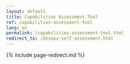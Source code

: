 ```yaml
---
layout: default
title: Capabilities Assessment Tool
ref: capabilities-assessment-tool
lang: en
permalink: /capabilities-assessment-tool.html
redirect_to: /devops-self-assessment.html
---
```

<!--markdownlint-disable MD022-->
{% include page-redirect.md %}